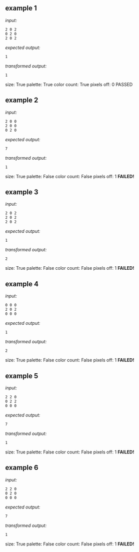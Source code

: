 
## example 1
*input:*
```
2 0 2
0 2 0
2 0 2
```
*expected output:*
```
1
```
*transformed output:*
```
1
```
size: True
palette: True
color count: True
pixels off: 0
PASSED

## example 2
*input:*
```
2 0 0
2 0 0
0 2 0
```
*expected output:*
```
7
```
*transformed output:*
```
1
```
size: True
palette: False
color count: False
pixels off: 1
**FAILED!**

## example 3
*input:*
```
2 0 2
2 0 2
2 0 2
```
*expected output:*
```
1
```
*transformed output:*
```
2
```
size: True
palette: False
color count: False
pixels off: 1
**FAILED!**

## example 4
*input:*
```
0 0 0
2 0 2
0 0 0
```
*expected output:*
```
1
```
*transformed output:*
```
2
```
size: True
palette: False
color count: False
pixels off: 1
**FAILED!**

## example 5
*input:*
```
2 2 0
0 2 2
0 0 0
```
*expected output:*
```
7
```
*transformed output:*
```
1
```
size: True
palette: False
color count: False
pixels off: 1
**FAILED!**

## example 6
*input:*
```
2 2 0
0 2 0
0 0 0
```
*expected output:*
```
7
```
*transformed output:*
```
1
```
size: True
palette: False
color count: False
pixels off: 1
**FAILED!**
